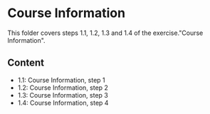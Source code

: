 # Course Information

This folder covers steps 1.1, 1.2, 1.3 and 1.4 of the exercise."Course Information".

## Content
- 1.1: Course Information, step 1
- 1.2: Course Information, step 2
- 1.3: Course Information, step 3
- 1.4: Course Information, step 4